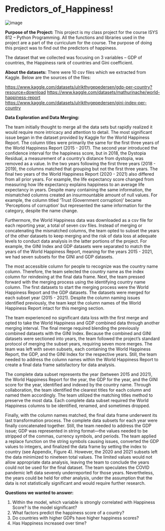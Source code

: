 # Predictors_of_Happiness!
![image](https://github.com/dharakhubchandani/Predictors_of_Happiness/assets/124633398/399dde9e-3bb9-4abe-8b69-3dc5e4ffc9ca)

**Purpose of the Project:**
This project is my class project for the course ISYS 812 – Python Programming. All the functions and libraries used in the project are a part of the curriculum for the course. The purpose of doing this project was to find out the predictors of happiness. 

The dataset that we collected was focusing on 3 variables – GDP of countries, the Happiness rank of countries and Gini coefficient. 

**About the datasets:**
There were 10 csv files which we extracted from Kaggle. Below are the sources of the files:

https://www.kaggle.com/datasets/ulrikthygepedersen/gdp-per-country?resource=download
https://www.kaggle.com/datasets/mathurinache/world-happiness-report
https://www.kaggle.com/datasets/ulrikthygepedersen/gini-index-per-country

**Data Exploration and Data Merging:**

The team initially thought to merge all the data sets but rapidly realized it would require more intricacy and attention to detail. The most significant issue began in the dataset provided by Kaggle for the World Happiness Report. The column titles were primarily the same for the first three years of the World Happiness Report (2015 - 2017). The second year introduced the confidence interval for the happiness score, but in 2018, the Dystopia Residual, a measurement of a country’s distance from dystopia, was removed as a value. In the two years following the first three years (2018 - 2019), the columns matched that grouping but not the first three years. The final two years of the World Happiness Report (2020 - 2021) also differed from all prior years. For example, the life expectancy score changed from measuring how life expectancy explains happiness to an average life expectancy in years. Despite many containing the same information, the mismatched columns created an insurmountable amount of null values. For example, the column titled ‘Trust (Government corruption)’ became ‘Perceptions of corruption’ but represented the same information for the category, despite the name change. 

Furthermore, the World Happiness data was downloaded as a csv file for each reporting year, a total of seven csv files. Instead of merging or concatenating the mismatched columns, the team opted to subset the years of the other datasets to keep merging and the risk of data loss at adequate levels to conduct data analysis in the latter portions of the project. For example, the GINI Index and GDP datasets were separated to match the years of the World Happiness Report, meaning for the years 2015 - 2021, we had seven subsets for the GINI and GDP datasets.

The most accessible column for people to recognize was the country name column. Therefore, the team selected the country name as the index column for reindexing at the final data frame. Next, the team pressed forward with the merging process using the identifying country name column. The first datasets to start the merging process were the World Happiness Report and the GDP datasets. The datasets were merged for each subset year (2015 - 2021). Despite the column naming issues identified previously, the team kept the column names of the World Happiness Report intact for this merging section.

The team experienced no significant data loss with the first merge and opted to take the World Happiness and GDP combined data through another merging interval. The final merge required blending the previously combined datasets with the GINI Index. Because the combined and GINI datasets were sectioned into years, the team followed the project’s standard protocol of merging the subset years, requiring seven more merges. The team was left with seven subsets, each containing the World Happiness Report, the GDP, and the GINI Index for the respective years. Still, the team needed to address the column names within the World Happiness Report to create a final data frame satisfactory for data analysis.

The complete data subset represents the year (between 2015 and 2021), the World Happiness Report for the year, the GDP for the year, and the GINI score for the year, identified and indexed by the country name. Through collaboration, the team identified the clearest titles for each column and named them accordingly. The team utilized the matching titles method to preserve the most data. Each complete data subset required the World Happiness columns to be identified, renamed, and sometimes dropped. 

Finally, with the column names matched, the final data frame underwent its last transformation process. The complete data subsets for each year were finally concatenated together. Still, the team needed to address the GDP issue; GDP was represented in string format—the values needed to be stripped of the commas, currency symbols, and periods. The team applied a replace function on the string symbols causing issues, converted the GDP values to integers, and finalized the data frame by setting the index to country (see Appendix, Figure 4). However, the 2020 and 2021 subsets left the data minimized to nineteen total values. The limited values would not allow appropriate data analysis, leaving the team to conclude the years could not be used for the final dataset. The team speculates the COVID pandemic left data severely underreported for those years. Nevertheless, the years could be held for other analysis, under the assumption that the data is not statistically significant and would require further research.

**Questions we wanted to answer:**

1.	Within the model, which variable is strongly correlated with Happiness Score? Is the model significant?
2.	What factors predict the happiness score of a country?
3.	Do countries with higher GDPs have higher happiness scores?
4.	Has Happiness increased over time?

